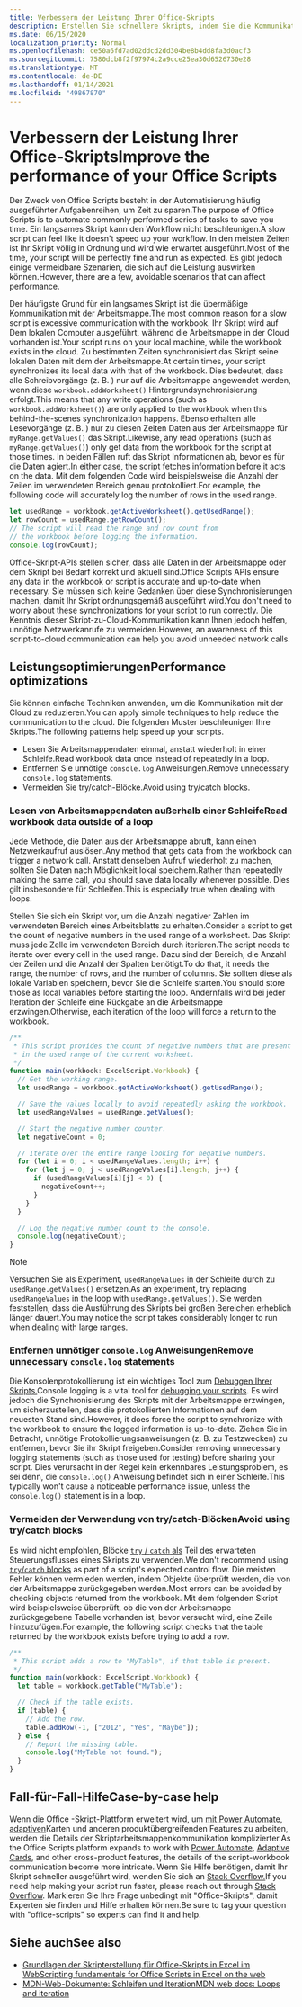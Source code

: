 ```yaml
---
title: Verbessern der Leistung Ihrer Office-Skripts
description: Erstellen Sie schnellere Skripts, indem Sie die Kommunikation zwischen der Arbeitsmappe in Excel und Ihrem Skript verstehen.
ms.date: 06/15/2020
localization_priority: Normal
ms.openlocfilehash: ce50a6fd7ad02ddcd2dd304be8b4dd8fa3d0acf3
ms.sourcegitcommit: 7580dcb8f2f97974c2a9cce25ea30d6526730e28
ms.translationtype: MT
ms.contentlocale: de-DE
ms.lasthandoff: 01/14/2021
ms.locfileid: "49867870"
---
```

# <a name="improve-the-performance-of-your-office-scripts"></a><span data-ttu-id="1357f-103">Verbessern der Leistung Ihrer Office-Skripts</span><span class="sxs-lookup"><span data-stu-id="1357f-103">Improve the performance of your Office Scripts</span></span>

<span data-ttu-id="1357f-104">Der Zweck von Office Scripts besteht in der Automatisierung häufig ausgeführter Aufgabenreihen, um Zeit zu sparen.</span><span class="sxs-lookup"><span data-stu-id="1357f-104">The purpose of Office Scripts is to automate commonly performed series of tasks to save you time.</span></span> <span data-ttu-id="1357f-105">Ein langsames Skript kann den Workflow nicht beschleunigen.</span><span class="sxs-lookup"><span data-stu-id="1357f-105">A slow script can feel like it doesn't speed up your workflow.</span></span> <span data-ttu-id="1357f-106">In den meisten Zeiten ist Ihr Skript völlig in Ordnung und wird wie erwartet ausgeführt.</span><span class="sxs-lookup"><span data-stu-id="1357f-106">Most of the time, your script will be perfectly fine and run as expected.</span></span> <span data-ttu-id="1357f-107">Es gibt jedoch einige vermeidbare Szenarien, die sich auf die Leistung auswirken können.</span><span class="sxs-lookup"><span data-stu-id="1357f-107">However, there are a few, avoidable scenarios that can affect performance.</span></span>

<span data-ttu-id="1357f-108">Der häufigste Grund für ein langsames Skript ist die übermäßige Kommunikation mit der Arbeitsmappe.</span><span class="sxs-lookup"><span data-stu-id="1357f-108">The most common reason for a slow script is excessive communication with the workbook.</span></span> <span data-ttu-id="1357f-109">Ihr Skript wird auf Dem lokalen Computer ausgeführt, während die Arbeitsmappe in der Cloud vorhanden ist.</span><span class="sxs-lookup"><span data-stu-id="1357f-109">Your script runs on your local machine, while the workbook exists in the cloud.</span></span> <span data-ttu-id="1357f-110">Zu bestimmten Zeiten synchronisiert das Skript seine lokalen Daten mit dem der Arbeitsmappe.</span><span class="sxs-lookup"><span data-stu-id="1357f-110">At certain times, your script synchronizes its local data with that of the workbook.</span></span> <span data-ttu-id="1357f-111">Dies bedeutet, dass alle Schreibvorgänge (z. B. ) nur auf die Arbeitsmappe angewendet werden, wenn diese `workbook.addWorksheet()` Hintergrundsynchronisierung erfolgt.</span><span class="sxs-lookup"><span data-stu-id="1357f-111">This means that any write operations (such as `workbook.addWorksheet()`) are only applied to the workbook when this behind-the-scenes synchronization happens.</span></span> <span data-ttu-id="1357f-112">Ebenso erhalten alle Lesevorgänge (z. B. ) nur zu diesen Zeiten Daten aus der Arbeitsmappe für `myRange.getValues()` das Skript.</span><span class="sxs-lookup"><span data-stu-id="1357f-112">Likewise, any read operations (such as `myRange.getValues()`) only get data from the workbook for the script at those times.</span></span> <span data-ttu-id="1357f-113">In beiden Fällen ruft das Skript Informationen ab, bevor es für die Daten agiert.</span><span class="sxs-lookup"><span data-stu-id="1357f-113">In either case, the script fetches information before it acts on the data.</span></span> <span data-ttu-id="1357f-114">Mit dem folgenden Code wird beispielsweise die Anzahl der Zeilen im verwendeten Bereich genau protokolliert.</span><span class="sxs-lookup"><span data-stu-id="1357f-114">For example, the following code will accurately log the number of rows in the used range.</span></span>

```TypeScript
let usedRange = workbook.getActiveWorksheet().getUsedRange();
let rowCount = usedRange.getRowCount();
// The script will read the range and row count from
// the workbook before logging the information.
console.log(rowCount);
```

<span data-ttu-id="1357f-115">Office-Skript-APIs stellen sicher, dass alle Daten in der Arbeitsmappe oder dem Skript bei Bedarf korrekt und aktuell sind.</span><span class="sxs-lookup"><span data-stu-id="1357f-115">Office Scripts APIs ensure any data in the workbook or script is accurate and up-to-date when necessary.</span></span> <span data-ttu-id="1357f-116">Sie müssen sich keine Gedanken über diese Synchronisierungen machen, damit Ihr Skript ordnungsgemäß ausgeführt wird.</span><span class="sxs-lookup"><span data-stu-id="1357f-116">You don't need to worry about these synchronizations for your script to run correctly.</span></span> <span data-ttu-id="1357f-117">Die Kenntnis dieser Skript-zu-Cloud-Kommunikation kann Ihnen jedoch helfen, unnötige Netzwerkanrufe zu vermeiden.</span><span class="sxs-lookup"><span data-stu-id="1357f-117">However, an awareness of this script-to-cloud communication can help you avoid unneeded network calls.</span></span>

## <a name="performance-optimizations"></a><span data-ttu-id="1357f-118">Leistungsoptimierungen</span><span class="sxs-lookup"><span data-stu-id="1357f-118">Performance optimizations</span></span>

<span data-ttu-id="1357f-119">Sie können einfache Techniken anwenden, um die Kommunikation mit der Cloud zu reduzieren.</span><span class="sxs-lookup"><span data-stu-id="1357f-119">You can apply simple techniques to help reduce the communication to the cloud.</span></span> <span data-ttu-id="1357f-120">Die folgenden Muster beschleunigen Ihre Skripts.</span><span class="sxs-lookup"><span data-stu-id="1357f-120">The following patterns help speed up your scripts.</span></span>

- <span data-ttu-id="1357f-121">Lesen Sie Arbeitsmappendaten einmal, anstatt wiederholt in einer Schleife.</span><span class="sxs-lookup"><span data-stu-id="1357f-121">Read workbook data once instead of repeatedly in a loop.</span></span>
- <span data-ttu-id="1357f-122">Entfernen Sie unnötige `console.log` Anweisungen.</span><span class="sxs-lookup"><span data-stu-id="1357f-122">Remove unnecessary `console.log` statements.</span></span>
- <span data-ttu-id="1357f-123">Vermeiden Sie try/catch-Blöcke.</span><span class="sxs-lookup"><span data-stu-id="1357f-123">Avoid using try/catch blocks.</span></span>

### <a name="read-workbook-data-outside-of-a-loop"></a><span data-ttu-id="1357f-124">Lesen von Arbeitsmappendaten außerhalb einer Schleife</span><span class="sxs-lookup"><span data-stu-id="1357f-124">Read workbook data outside of a loop</span></span>

<span data-ttu-id="1357f-125">Jede Methode, die Daten aus der Arbeitsmappe abruft, kann einen Netzwerkaufruf auslösen.</span><span class="sxs-lookup"><span data-stu-id="1357f-125">Any method that gets data from the workbook can trigger a network call.</span></span> <span data-ttu-id="1357f-126">Anstatt denselben Aufruf wiederholt zu machen, sollten Sie Daten nach Möglichkeit lokal speichern.</span><span class="sxs-lookup"><span data-stu-id="1357f-126">Rather than repeatedly making the same call, you should save data locally whenever possible.</span></span> <span data-ttu-id="1357f-127">Dies gilt insbesondere für Schleifen.</span><span class="sxs-lookup"><span data-stu-id="1357f-127">This is especially true when dealing with loops.</span></span>

<span data-ttu-id="1357f-128">Stellen Sie sich ein Skript vor, um die Anzahl negativer Zahlen im verwendeten Bereich eines Arbeitsblatts zu erhalten.</span><span class="sxs-lookup"><span data-stu-id="1357f-128">Consider a script to get the count of negative numbers in the used range of a worksheet.</span></span> <span data-ttu-id="1357f-129">Das Skript muss jede Zelle im verwendeten Bereich durch iterieren.</span><span class="sxs-lookup"><span data-stu-id="1357f-129">The script needs to iterate over every cell in the used range.</span></span> <span data-ttu-id="1357f-130">Dazu sind der Bereich, die Anzahl der Zeilen und die Anzahl der Spalten benötigt.</span><span class="sxs-lookup"><span data-stu-id="1357f-130">To do that, it needs the range, the number of rows, and the number of columns.</span></span> <span data-ttu-id="1357f-131">Sie sollten diese als lokale Variablen speichern, bevor Sie die Schleife starten.</span><span class="sxs-lookup"><span data-stu-id="1357f-131">You should store those as local variables before starting the loop.</span></span> <span data-ttu-id="1357f-132">Andernfalls wird bei jeder Iteration der Schleife eine Rückgabe an die Arbeitsmappe erzwingen.</span><span class="sxs-lookup"><span data-stu-id="1357f-132">Otherwise, each iteration of the loop will force a return to the workbook.</span></span>

```TypeScript
/**
 * This script provides the count of negative numbers that are present
 * in the used range of the current worksheet.
 */
function main(workbook: ExcelScript.Workbook) {
  // Get the working range.
  let usedRange = workbook.getActiveWorksheet().getUsedRange();

  // Save the values locally to avoid repeatedly asking the workbook.
  let usedRangeValues = usedRange.getValues();

  // Start the negative number counter.
  let negativeCount = 0;

  // Iterate over the entire range looking for negative numbers.
  for (let i = 0; i < usedRangeValues.length; i++) {
    for (let j = 0; j < usedRangeValues[i].length; j++) {
      if (usedRangeValues[i][j] < 0) {
        negativeCount++;
      }
    }
  }

  // Log the negative number count to the console.
  console.log(negativeCount);
}
```

> [!NOTE]
> <span data-ttu-id="1357f-133">Versuchen Sie als Experiment, `usedRangeValues` in der Schleife durch zu `usedRange.getValues()` ersetzen.</span><span class="sxs-lookup"><span data-stu-id="1357f-133">As an experiment, try replacing `usedRangeValues` in the loop with `usedRange.getValues()`.</span></span> <span data-ttu-id="1357f-134">Sie werden feststellen, dass die Ausführung des Skripts bei großen Bereichen erheblich länger dauert.</span><span class="sxs-lookup"><span data-stu-id="1357f-134">You may notice the script takes considerably longer to run when dealing with large ranges.</span></span>

### <a name="remove-unnecessary-consolelog-statements"></a><span data-ttu-id="1357f-135">Entfernen unnötiger `console.log` Anweisungen</span><span class="sxs-lookup"><span data-stu-id="1357f-135">Remove unnecessary `console.log` statements</span></span>

<span data-ttu-id="1357f-136">Die Konsolenprotokollierung ist ein wichtiges Tool zum [Debuggen Ihrer Skripts.](../testing/troubleshooting.md)</span><span class="sxs-lookup"><span data-stu-id="1357f-136">Console logging is a vital tool for [debugging your scripts](../testing/troubleshooting.md).</span></span> <span data-ttu-id="1357f-137">Es wird jedoch die Synchronisierung des Skripts mit der Arbeitsmappe erzwingen, um sicherzustellen, dass die protokollierten Informationen auf dem neuesten Stand sind.</span><span class="sxs-lookup"><span data-stu-id="1357f-137">However, it does force the script to synchronize with the workbook to ensure the logged information is up-to-date.</span></span> <span data-ttu-id="1357f-138">Ziehen Sie in Betracht, unnötige Protokollierungsanweisungen (z. B. zu Testzwecken) zu entfernen, bevor Sie ihr Skript freigeben.</span><span class="sxs-lookup"><span data-stu-id="1357f-138">Consider removing unnecessary logging statements (such as those used for testing) before sharing your script.</span></span> <span data-ttu-id="1357f-139">Dies verursacht in der Regel kein erkennbares Leistungsproblem, es sei denn, die `console.log()` Anweisung befindet sich in einer Schleife.</span><span class="sxs-lookup"><span data-stu-id="1357f-139">This typically won't cause a noticeable performance issue, unless the `console.log()` statement is in a loop.</span></span>

### <a name="avoid-using-trycatch-blocks"></a><span data-ttu-id="1357f-140">Vermeiden der Verwendung von try/catch-Blöcken</span><span class="sxs-lookup"><span data-stu-id="1357f-140">Avoid using try/catch blocks</span></span>

<span data-ttu-id="1357f-141">Es wird nicht empfohlen, Blöcke [ `try` / `catch` als](https://developer.mozilla.org/docs/Web/JavaScript/Reference/Statements/try...catch) Teil des erwarteten Steuerungsflusses eines Skripts zu verwenden.</span><span class="sxs-lookup"><span data-stu-id="1357f-141">We don't recommend using [`try`/`catch` blocks](https://developer.mozilla.org/docs/Web/JavaScript/Reference/Statements/try...catch) as part of a script's expected control flow.</span></span> <span data-ttu-id="1357f-142">Die meisten Fehler können vermieden werden, indem Objekte überprüft werden, die von der Arbeitsmappe zurückgegeben werden.</span><span class="sxs-lookup"><span data-stu-id="1357f-142">Most errors can be avoided by checking objects returned from the workbook.</span></span> <span data-ttu-id="1357f-143">Mit dem folgenden Skript wird beispielsweise überprüft, ob die von der Arbeitsmappe zurückgegebene Tabelle vorhanden ist, bevor versucht wird, eine Zeile hinzuzufügen.</span><span class="sxs-lookup"><span data-stu-id="1357f-143">For example, the following script checks that the table returned by the workbook exists before trying to add a row.</span></span>

```TypeScript
/**
 * This script adds a row to "MyTable", if that table is present.
 */
function main(workbook: ExcelScript.Workbook) {
  let table = workbook.getTable("MyTable");

  // Check if the table exists.
  if (table) {
    // Add the row.
    table.addRow(-1, ["2012", "Yes", "Maybe"]);
  } else {
    // Report the missing table.
    console.log("MyTable not found.");
  }
}
```

## <a name="case-by-case-help"></a><span data-ttu-id="1357f-144">Fall-für-Fall-Hilfe</span><span class="sxs-lookup"><span data-stu-id="1357f-144">Case-by-case help</span></span>

<span data-ttu-id="1357f-145">Wenn die Office -Skript-Plattform erweitert wird, um [mit Power Automate,](https://flow.microsoft.com/) [adaptiven](/adaptive-cards)Karten und anderen produktübergreifenden Features zu arbeiten, werden die Details der Skriptarbeitsmappenkommunikation komplizierter.</span><span class="sxs-lookup"><span data-stu-id="1357f-145">As the Office Scripts platform expands to work with [Power Automate](https://flow.microsoft.com/), [Adaptive Cards](/adaptive-cards), and other cross-product features, the details of the script-workbook communication become more intricate.</span></span> <span data-ttu-id="1357f-146">Wenn Sie Hilfe benötigen, damit Ihr Skript schneller ausgeführt wird, wenden Sie sich an [Stack Overflow.](https://stackoverflow.com/questions/tagged/office-scripts)</span><span class="sxs-lookup"><span data-stu-id="1357f-146">If you need help making your script run faster, please reach out through [Stack Overflow](https://stackoverflow.com/questions/tagged/office-scripts).</span></span> <span data-ttu-id="1357f-147">Markieren Sie Ihre Frage unbedingt mit "Office-Skripts", damit Experten sie finden und Hilfe erhalten können.</span><span class="sxs-lookup"><span data-stu-id="1357f-147">Be sure to tag your question with "office-scripts" so experts can find it and help.</span></span>

## <a name="see-also"></a><span data-ttu-id="1357f-148">Siehe auch</span><span class="sxs-lookup"><span data-stu-id="1357f-148">See also</span></span>

- [<span data-ttu-id="1357f-149">Grundlagen der Skripterstellung für Office-Skripts in Excel im Web</span><span class="sxs-lookup"><span data-stu-id="1357f-149">Scripting fundamentals for Office Scripts in Excel on the web</span></span>](scripting-fundamentals.md)
- [<span data-ttu-id="1357f-150">MDN-Web-Dokumente: Schleifen und Iteration</span><span class="sxs-lookup"><span data-stu-id="1357f-150">MDN web docs: Loops and iteration</span></span>](https://developer.mozilla.org/docs/Web/JavaScript/Guide/Loops_and_iteration)